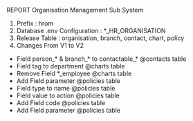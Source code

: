 REPORT Organisation Management Sub System 
1. Prefix : hrom
2. Database .env Configuration : *_HR_ORGANISATION
3. Release Table : organisation, branch, contact, chart, policy
4. Changes From V1 to V2
- Field person_* & branch_* to contactable_* @contacts table
- Field tag to department @charts table
- Remove Field *_employee @charts table
- Add Field parameter @policies table
- Field type to name @policies table
- Field value to action @policies table
- Add Field code @policies table
- Add Field parameter @policies table